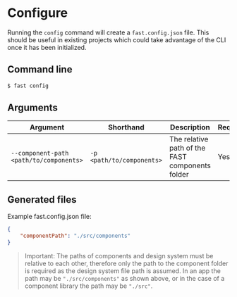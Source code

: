 # Configure

Running the `config` command will create a `fast.config.json` file. This should be useful in existing projects which could take advantage of the CLI once it has been initialized.

## Command line

```bash
$ fast config
```

## Arguments

Argument | Shorthand | Description | Required | Default |
---------|-----------|-------------|----------|---------|
`--component-path <path/to/components>` | `-p <path/to/components>` | The relative path of the FAST components folder | Yes | |

## Generated files

Example fast.config.json file:
```json
{
    "componentPath": "./src/components"
}
```

> Important: The paths of components and design system must be relative to each other, therefore only the path to the component folder is required as the design system file path is assumed. In an app the path may be `"./src/components"` as shown above, or in the case of a component library the path may be `"./src"`.
